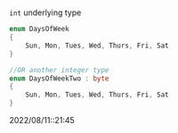# 
`int` underlying type

```cs
enum DaysOfWeek
{
	Sun, Mon, Tues, Wed, Thurs, Fri, Sat
}

//OR another integer type
enum DaysOfWeekTwo : byte
{
	Sun, Mon, Tues, Wed, Thurs, Fri, Sat
}
```

2022/08/11::21:45
